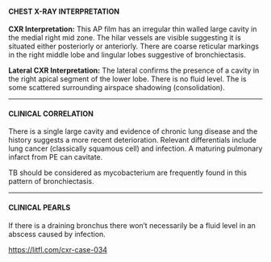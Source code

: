 #### CHEST X-RAY INTERPRETATION

**CXR Interpretation:** This AP film has an irregular thin walled large cavity in the medial right mid zone. The hilar vessels are visible suggesting it is situated either posteriorly or anteriorly. There are coarse reticular markings in the right middle lobe and lingular lobes suggestive of bronchiectasis.

**Lateral CXR Interpretation:** The lateral confirms the presence of a cavity in the right apical segment of the lower lobe. There is no fluid level. The is some scattered surrounding airspace shadowing (consolidation).

---------------
#### CLINICAL CORRELATION

There is a single large cavity and evidence of chronic lung disease and the history suggests a more recent deterioration. Relevant differentials include lung cancer (classically squamous cell) and infection. A maturing pulmonary infarct from PE can cavitate.

TB should be considered as mycobacterium are frequently found in this pattern of bronchiectasis.

---------------
#### CLINICAL PEARLS

If there is a draining bronchus there won’t necessarily be a fluid level in an abscess caused by infection.


<https://litfl.com/cxr-case-034>